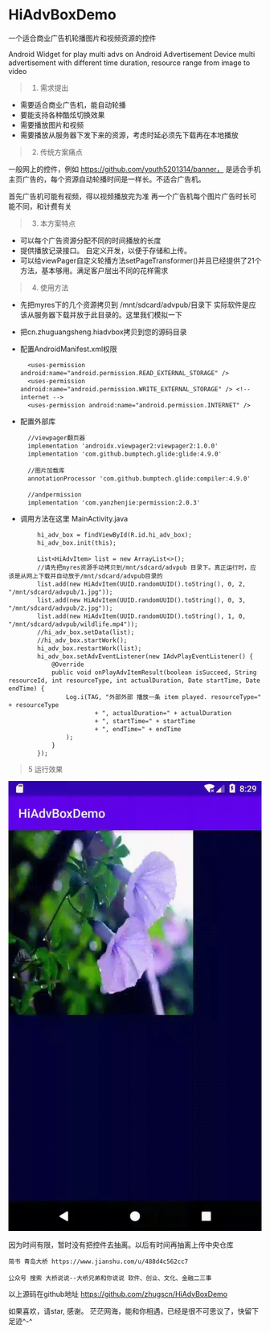 # HiAdvBoxDemo
一个适合商业广告机轮播图片和视频资源的控件

Android Widget for play multi advs on Android Advertisement Device
multi advertisement with different time duration, resource range from image to video

> 1. 需求提出

* 需要适合商业广告机，能自动轮播
* 要能支持各种酷炫切换效果
* 需要播放图片和视频
* 需要播放从服务器下发下来的资源，考虑时延必须先下载再在本地播放

> 2. 传统方案痛点

一般网上的控件，例如
https://github.com/youth5201314/banner， 是适合手机主页广告的，每个资源自动轮播时间是一样长。不适合广告机。

首先广告机可能有视频，得以视频播放完为准
再一个广告机每个图片广告时长可能不同，和计费有关


> 3. 本方案特点

* 可以每个广告资源分配不同的时间播放的长度
* 提供播放记录接口。 自定义开发，以便于存储和上传。
* 可以给viewPager自定义轮播方法setPageTransformer()并且已经提供了21个方法，基本够用。满足客户层出不同的花样需求

> 4. 使用方法

- 先把myres下的几个资源拷贝到 /mnt/sdcard/advpub/目录下
  实际软件是应该从服务器下载并放于此目录的。这里我们模拟一下

- 把cn.zhuguangsheng.hiadvbox拷贝到您的源码目录
- 配置AndroidManifest.xml权限
  ```
    <uses-permission android:name="android.permission.READ_EXTERNAL_STORAGE" />
    <uses-permission android:name="android.permission.WRITE_EXTERNAL_STORAGE" /> <!-- internet -->
    <uses-permission android:name="android.permission.INTERNET" />
  ```
- 配置外部库
  ```
    //viewpager翻页器
    implementation 'androidx.viewpager2:viewpager2:1.0.0'
    implementation 'com.github.bumptech.glide:glide:4.9.0'
    
    //图片加载库
    annotationProcessor 'com.github.bumptech.glide:compiler:4.9.0'

    //andpermission
    implementation 'com.yanzhenjie:permission:2.0.3'
  ```
- 调用方法在这里 MainActivity.java

```
        hi_adv_box = findViewById(R.id.hi_adv_box);
        hi_adv_box.init(this);

        List<HiAdvItem> list = new ArrayList<>();
        //请先把myres资源手动拷贝到/mnt/sdcard/advpub 目录下。真正运行时，应该是从网上下载并自动放于/mnt/sdcard/advpub目录的
        list.add(new HiAdvItem(UUID.randomUUID().toString(), 0, 2, "/mnt/sdcard/advpub/1.jpg"));
        list.add(new HiAdvItem(UUID.randomUUID().toString(), 0, 3, "/mnt/sdcard/advpub/2.jpg"));
        list.add(new HiAdvItem(UUID.randomUUID().toString(), 1, 0, "/mnt/sdcard/advpub/wildlife.mp4"));
        //hi_adv_box.setData(list);
        //hi_adv_box.startWork();
        hi_adv_box.restartWork(list);
        hi_adv_box.setAdvEventListener(new IAdvPlayEventListener() {
            @Override
            public void onPlayAdvItemResult(boolean isSucceed, String resourceId, int resourceType, int actualDuration, Date startTime, Date endTime) {
                Log.i(TAG, "外部外部 播放一条 item played. resourceType=" + resourceType
                        + ", actualDuration=" + actualDuration
                        + ", startTime=" + startTime
                        + ", endTime=" + endTime
                );
            }
        });
```

> 5 运行效果

![avatar](./HiAdvBoxDemo/myres/intro1.png)


因为时间有限，暂时没有把控件去抽离。以后有时间再抽离上传中央仓库

```
简书 青岛大桥 https://www.jianshu.com/u/488d4c562cc7

公众号 搜索 大桥说说--大桥兄弟和你说说 软件、创业、文化、金融二三事

```

以上源码在github地址
https://github.com/zhugscn/HiAdvBoxDemo

如果喜欢，请star, 感谢。
茫茫网海，能和你相遇，已经是很不可思议了，快留下足迹^-^
